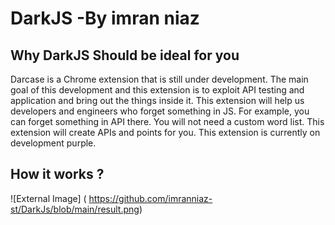 # DarkJS -By imran niaz 

## Why DarkJS Should be ideal for you 
Darcase is a Chrome extension that is still under development. The main goal of this development and this extension is to exploit API testing and application and bring out the things inside it. This extension will help us developers and engineers who forget something in JS. For example, you can forget something in API there. You will not need a custom word list. This extension will create APIs and points for you. This extension is currently on development purple.

## How it works ?
![External Image] ( https://github.com/imranniaz-st/DarkJs/blob/main/result.png)